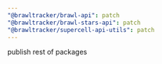```yaml
---
"@brawltracker/brawl-api": patch
"@brawltracker/brawl-stars-api": patch
"@brawltracker/supercell-api-utils": patch
---
```


publish rest of packages
